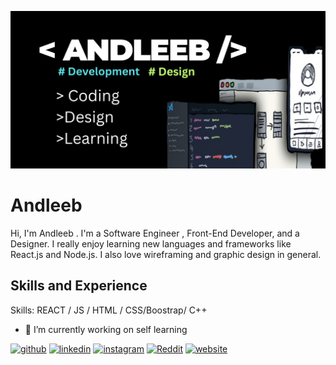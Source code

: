 

![Development and design](https://github.com/andleeb4898/andleeb4898/blob/main/banner.png)

# Andleeb


Hi, I'm Andleeb . I'm a Software Engineer , Front-End Developer, and a Designer. I really enjoy learning new languages and frameworks like React.js and Node.js. I also love wireframing and graphic design in general.




## Skills and Experience

Skills:  REACT / JS / HTML / CSS/Boostrap/ C++

- 🔭 I’m currently working on self learning 


[<img src='https://cdn.jsdelivr.net/npm/simple-icons@3.0.1/icons/github.svg' alt='github' height='40'>](https://github.com/andleeb4898)  [<img src='https://cdn.jsdelivr.net/npm/simple-icons@3.0.1/icons/linkedin.svg' alt='linkedin' height='40'>](https://www.linkedin.com/in/https://linkedin.com/in/andleeeb-ishfaq-859a00237/)  [<img src='https://cdn.jsdelivr.net/npm/simple-icons@3.0.1/icons/instagram.svg' alt='instagram' height='40'>](https://www.instagram.com/Graphic.hic/)  [<img src='https://cdn.jsdelivr.net/npm/simple-icons@3.0.1/icons/reddit.svg' alt='Reddit' height='40'>](https://www.reddit.com/user/https://www.reddit.com/user/Past-Clue-6341/?utm_source=share&utm_medium=web3x&utm_name=web3xcss&utm_term=1&utm_content=share_button)  [<img src='https://cdn.jsdelivr.net/npm/simple-icons@3.0.1/icons/icloud.svg' alt='website' height='40'>](https://andleeb4898.github.io/andleebishfaq-portfolio/)  

